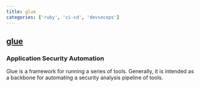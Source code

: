 ```yaml
---
title: glue
categories: ['ruby', 'ci-cd', 'devsecops']
---
```

## [glue](https://github.com/OWASP/glue)

### Application Security Automation


Glue is a framework for running a series of tools.  Generally, it is intended as a backbone for automating a security analysis pipeline of tools.
